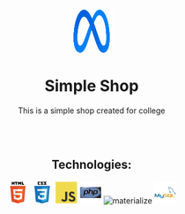 
<div align="center">
<a href="#">
<img src="/images/logo.png" alt="Logo" width="80" height="80">
</a>
<h1>Simple Shop</h1>
</div>
<!-- Project Description -->
<div>
<p align="center">
This is a simple shop created for college
</p>
</div>
<br>
<br>
<!-- Project Details -->
<div align="center">
<h2><strong>Technologies: </strong></h2>
<img src="https://raw.githubusercontent.com/devicons/devicon/master/icons/html5/html5-original-wordmark.svg" alt="html" width="40" height="40">
<img src="https://raw.githubusercontent.com/devicons/devicon/master/icons/css3/css3-original-wordmark.svg" alt="css" width="40" height="40">
<img src="https://raw.githubusercontent.com/devicons/devicon/master/icons/javascript/javascript-original.svg" alt="javascript" width="40" height="40">
<img src="https://raw.githubusercontent.com/devicons/devicon/master/icons/php/php-original.svg" alt="php" width="40" height="40">
<img src="https://raw.githubusercontent.com/prplx/svg-logos/5585531d45d294869c4eaab4d7cf2e9c167710a9/svg/materialize.svg" alt="materialize" width="40" height="40">
<img src="https://raw.githubusercontent.com/devicons/devicon/master/icons/mysql/mysql-original-wordmark.svg" alt="mysql" width="40" height="40">
</div>
    
